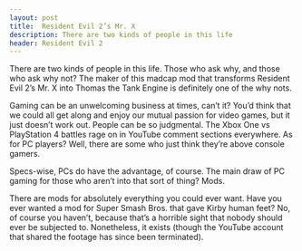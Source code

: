 ```yaml
---
layout: post
title:  Resident Evil 2’s Mr. X
description: There are two kinds of people in this life
header: Resident Evil 2
---
```

There are two kinds of people in this life. Those who ask why, and those who ask why not? The maker of this madcap mod that transforms Resident Evil 2’s Mr. X into Thomas the Tank Engine is definitely one of the why nots.

Gaming can be an unwelcoming business at times, can’t it? You’d think that we could all get along and enjoy our mutual passion for video games, but it just doesn’t work out. People can be so judgmental. The Xbox One vs PlayStation 4 battles rage on in YouTube comment sections everywhere. As for PC players? Well, there are some who just think they’re above console gamers.

Specs-wise, PCs do have the advantage, of course. The main draw of PC gaming for those who aren’t into that sort of thing? Mods.

There are mods for absolutely everything you could ever want. Have you ever wanted a mod for Super Smash Bros. that gave Kirby human feet? No, of course you haven’t, because that’s a horrible sight that nobody should ever be subjected to. Nonetheless, it exists (though the YouTube account that shared the footage has since been terminated).
